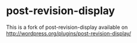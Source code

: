 post-revision-display
=====================

This is a fork of post-revision-display available on http://wordpress.org/plugins/post-revision-display/
